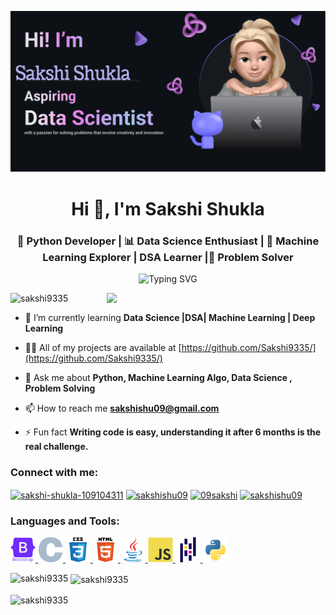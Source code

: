 ![logo](https://github.com/Sakshi9335/Sakshi9335/blob/main/Banner.png)
<h1 align="center">Hi 👋, I'm Sakshi Shukla</h1>
<h3 align="center">🚀 Python Developer | 📊 Data Science Enthusiast | 🤖 Machine Learning Explorer | DSA Learner |🎯 Problem Solver</h3>
<p align="center">
  <img src="https://readme-typing-svg.herokuapp.com?color=36BCF7&size=24&center=true&vCenter=true&width=700&lines=Data+Science+|+Machine+Learning+|+Python;Always+Learning+Something+New;DSA+Enthusiast+%26+Problem+Solver" alt="Typing SVG">
</p>

<img src="https://cdnb.artstation.com/p/assets/images/images/028/991/999/original/anna-havrylyukh-.gif?1596125112" align="right" width="350"/>

<p align="left"> <img src="https://komarev.com/ghpvc/?username=sakshi9335&label=Profile%20views&color=0e75b6&style=flat" alt="sakshi9335" /> </p>

- 🌱 I’m currently learning **Data Science |DSA| Machine Learning | Deep Learning**

- 👨‍💻 All of my projects are available at [https://github.com/Sakshi9335/](https://github.com/Sakshi9335/)

- 💬 Ask me about **Python, Machine Learning Algo, Data Science , Problem Solving**

- 📫 How to reach me **sakshishu09@gmail.com**

- ⚡ Fun fact **Writing code is easy, understanding it after 6 months is the real challenge.**

<h3 align="left">Connect with me:</h3>
<p align="left">
<a href="https://linkedin.com/in/sakshi-shukla-109104311" target="blank"><img align="center" src="https://raw.githubusercontent.com/rahuldkjain/github-profile-readme-generator/master/src/images/icons/Social/linked-in-alt.svg" alt="sakshi-shukla-109104311" height="30" width="40" /></a>
<a href="https://www.hackerrank.com/sakshishu09" target="blank"><img align="center" src="https://raw.githubusercontent.com/rahuldkjain/github-profile-readme-generator/master/src/images/icons/Social/hackerrank.svg" alt="sakshishu09" height="30" width="40" /></a>
<a href="https://www.leetcode.com/09sakshi" target="blank"><img align="center" src="https://raw.githubusercontent.com/rahuldkjain/github-profile-readme-generator/master/src/images/icons/Social/leet-code.svg" alt="09sakshi" height="30" width="40" /></a>
<a href="https://auth.geeksforgeeks.org/user/sakshishu09" target="blank"><img align="center" src="https://raw.githubusercontent.com/rahuldkjain/github-profile-readme-generator/master/src/images/icons/Social/geeks-for-geeks.svg" alt="sakshishu09" height="30" width="40" /></a>
</p>

<h3 align="left">Languages and Tools:</h3>
<p align="left"> <a href="https://getbootstrap.com" target="_blank" rel="noreferrer"> <img src="https://raw.githubusercontent.com/devicons/devicon/master/icons/bootstrap/bootstrap-plain-wordmark.svg" alt="bootstrap" width="40" height="40"/> </a> <a href="https://www.cprogramming.com/" target="_blank" rel="noreferrer"> <img src="https://raw.githubusercontent.com/devicons/devicon/master/icons/c/c-original.svg" alt="c" width="40" height="40"/> </a> <a href="https://www.w3schools.com/css/" target="_blank" rel="noreferrer"> <img src="https://raw.githubusercontent.com/devicons/devicon/master/icons/css3/css3-original-wordmark.svg" alt="css3" width="40" height="40"/> </a> <a href="https://www.w3.org/html/" target="_blank" rel="noreferrer"> <img src="https://raw.githubusercontent.com/devicons/devicon/master/icons/html5/html5-original-wordmark.svg" alt="html5" width="40" height="40"/> </a> <a href="https://www.java.com" target="_blank" rel="noreferrer"> <img src="https://raw.githubusercontent.com/devicons/devicon/master/icons/java/java-original.svg" alt="java" width="40" height="40"/> </a> <a href="https://developer.mozilla.org/en-US/docs/Web/JavaScript" target="_blank" rel="noreferrer"> <img src="https://raw.githubusercontent.com/devicons/devicon/master/icons/javascript/javascript-original.svg" alt="javascript" width="40" height="40"/> </a> <a href="https://pandas.pydata.org/" target="_blank" rel="noreferrer"> <img src="https://raw.githubusercontent.com/devicons/devicon/2ae2a900d2f041da66e950e4d48052658d850630/icons/pandas/pandas-original.svg" alt="pandas" width="40" height="40"/> </a> <a href="https://www.python.org" target="_blank" rel="noreferrer"> <img src="https://raw.githubusercontent.com/devicons/devicon/master/icons/python/python-original.svg" alt="python" width="40" height="40"/> </a> </p>

<p><img align="left" src="https://github-readme-stats.vercel.app/api/top-langs?username=sakshi9335&show_icons=true&locale=en&layout=compact" alt="sakshi9335" /></p>

<p>&nbsp;<img align="center" src="https://github-readme-stats.vercel.app/api?username=sakshi9335&show_icons=true&locale=en" alt="sakshi9335" /></p>

<p><img align="center" src="https://github-readme-streak-stats.herokuapp.com/?user=sakshi9335&" alt="sakshi9335" /></p>

